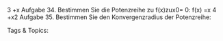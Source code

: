 3 +x
Aufgabe 34. Bestimmen Sie die Potenzreihe zu f(x)zux0= 0:
f(x) =x
4 +x2
Aufgabe 35. Bestimmen Sie den Konvergenzradius der Potenzreihe:

   Tags & Topics:
   